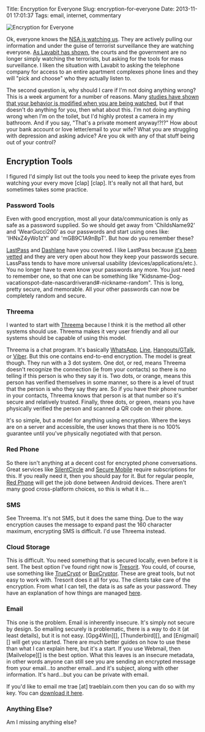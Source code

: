 Title: Encryption for Everyone
Slug: encryption-for-everyone
Date: 2013-11-01 17:01:37
Tags: email, internet, commentary

![Encryption for Everyone]({filename}/static/images/2013/security-lock.jpg "Encryption for Everyone")

Ok, everyone knows the [NSA is watching us][1].  They are actively pulling our information and under the guise of terrorist surveillance they are watching everyone.  [As Lavabit has shown][2], the courts and the government are no longer simply watching the terrorists, but asking for the tools for mass surveillance.  I liken the situation with Lavabit to asking the telephone company for access to an entire apartment complexes phone lines and they will "pick and choose" who they actually listen to.

The second question is, why should I care if I'm not doing anything wrong?  This is a week argument for a number of reasons.  Many [studies have shown that your behavior is modified when you are being watched][3], but if that doesn't do anything for you, then what about this.  I'm not doing anything wrong when I'm on the toilet, but I'd highly protest a camera in my  bathroom.  And if you say, "That's a private moment anyway!?!?"  How about your bank account or love letter/email to your wife?  What you are struggling with depression and asking advice?  Are you ok with any of that stuff being out of your control?

## Encryption Tools

I figured I'd simply list out the tools you need to keep the private eyes from watching your every move \[clap\] \[clap\].  It's really not all that hard, but sometimes takes some practice.

### Password Tools

Even with good encryption, most all your data/communication is only as safe as a password supplied.  So we should get away from 'ChildsName92' and 'WearGucci200' as our passwords and start using ones like: 'IHNxZ4yWo1zY' and 'mGB9C1A9nBpT'.  But how do you remember these?

[LastPass][] and [Dashlane][] have you covered.  I like LastPass because [it's been vetted][src] and they are very open about how they keep your passwords secure.  LassPass tends to have more universal usability (devices/applications/etc.).  You no longer have to even know your passwords any more.  You just need to remember one, so that one can be something like "Kidsname-Dog-vacationspot-date-nascardriverand#-nickname-random".  This is long, pretty secure, and memorable.  All your other passwords can now be completely random and secure.

### Threema

I wanted to start with [Threema][] because I think it is the method all other systems should use.  Threema makes it very user friendly and all our systems should be capable of using this model.

Threema is a chat program.  It's basically [WhatsApp][], [Line][], [Hangouts/GTalk][hangouts], or [Viber][].  But this one contains end-to-end encryption.  The model is great though.  They run with a 3 dot system.  One dot, or red, means Threema doesn't recognize the connection (ie from your contacts) so there is no telling if this person is who they say it is.  Two dots, or orange, means this person has verified themselves in some manner, so there is a level of trust that the person is who they say they are.  So if you have their phone number in your contacts, Threema knows that person is at that number so it's secure and relatively trusted.  Finally, three dots, or green, means you have physically verified the person and scanned a QR code on their phone.

It's so simple, but a model for anything using encryption.  Where the keys are on a server and accessible, the user knows that there is no 100% guarantee until you've physically negotiated with that person.

### Red Phone

So there isn't anything at a decent cost for encrypted phone conversations.  Great services like [SilentCircle][] and [Secure Mobile][securemobile] require subscriptions for this.  If you really need it, then you should pay for it.  But for regular people, [Red Phone][red] will get the job done between Android devices.  There aren't many good cross-platform choices, so this is what it is...

### SMS

See Threema.  It's not SMS, but it does the same thing.  Due to the way encryption causes the message to expand past the 160 character maximum, encrypting SMS is difficult. I'd use Threema instead.

### Cloud Storage

This is difficult.  You need something that is secured locally, even before it is sent.  The best option I've found right now is [Tresorit][].  You could, of course, use something like [TrueCrypt][] or [BoxCryptor][].  These are great tools, but not easy to work with.  Tresorit does it all for you.  The clients take care of the encryption.  From what I can tell, the data is as safe as your password.  They have an explanation of how things are managed [here][tresoritpass].

### Email

This one is the problem.  Email is inherently insecure.  It's simply not secure by design.  So emailing securely is problematic, there is a way to do it (at least details), but it is not easy.  [Gpg4Win][], [Thunderbird][], and [Enigmail][] will get you started.  There are much better guides on how to use these than what I can explain here, but it's a start.  If you use Webmail, then [Mailvelope][] is the best option.  What this leaves is an insecure metadata, in other words anyone can still see you are sending an encrypted message from your email...to another email...and it's subject, along with other information.  It's hard...but you can be private with email.

If you'd like to email me trae \[at\] traeblain.com then you can do so with my key.  You can [download it here][pgpkey].

### Anything Else?

Am I missing anything else?

[1]: http://www.foxnews.com/tech/2013/06/26/declassified-govt-report-details-decades-nsa-computer-spying/
[2]: http://arstechnica.com/tech-policy/2013/10/lavabit-defied-order-for-snowdens-login-info-then-govt-asked-for-sites-ssl-key/
[3]: http://io9.com/5813160/people-under-surveillance-are-more-likely-to-condemn-bad-behavior-in-others
[threema]: http://threema.ch/
[whatsapp]: http://www.whatsapp.com/
[line]: http://line.naver.jp/en/
[hangouts]: http://google.com/hangouts/
[viber]: https://www.viber.com/
[silentcircle]: https://silentcircle.com/
[securemobile]: http://www.securemobile.com/
[red]: https://whispersystems.org/
[tresorit]: https://register.tresorit.com/download?mode=1&ref=UCtnuV
[truecrypt]: http://www.truecrypt.org/
[boxcryptor]: http://www.boxcryptor.com/
[tresoritpass]: https://support.tresorit.com/entries/23577091-How-is-my-password-managed-in-Tresorit-
[pgpkey]: http://traeblain.com/dl/PGPkeyTraeBlain.asc
[lastpass]: http://www.lastpass.com/
[dashlane]: http://www.dashlane.com/
[src]: http://blog.lastpass.com/2010/07/lastpass-gets-green-light-from-security.html
